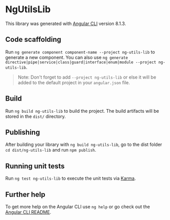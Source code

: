 # NgUtilsLib

This library was generated with [Angular CLI](https://github.com/angular/angular-cli) version 8.1.3.

## Code scaffolding

Run `ng generate component component-name --project ng-utils-lib` to generate a new component. You can also use `ng generate directive|pipe|service|class|guard|interface|enum|module --project ng-utils-lib`.
> Note: Don't forget to add `--project ng-utils-lib` or else it will be added to the default project in your `angular.json` file. 

## Build

Run `ng build ng-utils-lib` to build the project. The build artifacts will be stored in the `dist/` directory.

## Publishing

After building your library with `ng build ng-utils-lib`, go to the dist folder `cd dist/ng-utils-lib` and run `npm publish`.

## Running unit tests

Run `ng test ng-utils-lib` to execute the unit tests via [Karma](https://karma-runner.github.io).

## Further help

To get more help on the Angular CLI use `ng help` or go check out the [Angular CLI README](https://github.com/angular/angular-cli/blob/master/README.md).
